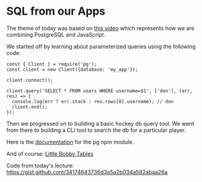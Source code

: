 # SQL from our Apps

The theme of today was based on [this video](https://www.youtube.com/watch?v=O7oD_oX-Gio) which represents how we are combining PostgreSQL and JavaScript.

We started off by learning about parameterized queries using the following code:
```
const { Client } = require('pg');
const client = new Client({database: 'my_app'});

client.connect();

client.query('SELECT * FROM users WHERE username=$1', ['don'], (err, res) => {
  console.log(err ? err.stack : res.rows[0].username); // don
  client.end();
});
```
Then we progressed on to building a basic hockey db query tool. We went from there to building a CLI tool to search the db for a particular player.

Here is the [documentation](https://node-postgres.com/) for the pg npm module.

And of course: [Little Bobby Tables](https://xkcd.com/327/)

Code from today's lecture: https://gist.github.com/34174643736d3a5a2b034a582abaa26a